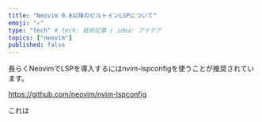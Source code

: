 ```yaml
---
title: "Neovim 0.8以降のビルトインLSPについて"
emoji: "✍️"
type: "tech" # tech: 技術記事 / idea: アイデア
topics: ["neovim"]
published: false
---
```


長らくNeovimでLSPを導入するにはnvim-lspconfigを使うことが推奨されています。

https://github.com/neovim/nvim-lspconfig

これは

